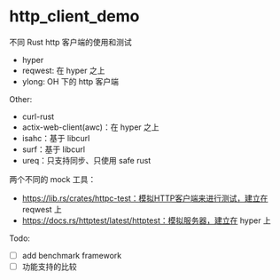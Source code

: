 # http_client_demo
不同 Rust http 客户端的使用和测试
- hyper
- reqwest: 在 hyper 之上
- ylong: OH 下的 http 客户端

Other:
- curl-rust
- actix-web-client(awc)：在 hyper 之上
- isahc：基于 libcurl
- surf：基于 libcurl
- ureq：只支持同步、只使用 safe rust

两个不同的 mock 工具：
- https://lib.rs/crates/httpc-test：模拟HTTP客户端来进行测试，建立在 reqwest 上
- https://docs.rs/httptest/latest/httptest：模拟服务器，建立在 hyper 上

Todo: 
- [ ] add benchmark framework
- [ ] 功能支持的比较
